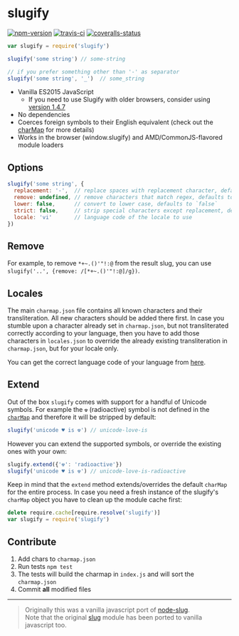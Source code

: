 
# slugify

[![npm-version]][npm] [![travis-ci]][travis] [![coveralls-status]][coveralls]

```js
var slugify = require('slugify')

slugify('some string') // some-string

// if you prefer something other than '-' as separator
slugify('some string', '_')  // some_string
```

- Vanilla ES2015 JavaScript
    - If you need to use Slugify with older browsers, consider using [version 1.4.7](https://github.com/simov/slugify/releases/tag/v1.4.7)
- No dependencies
- Coerces foreign symbols to their English equivalent (check out the [charMap][charmap] for more details)
- Works in the browser (window.slugify) and AMD/CommonJS-flavored module loaders

## Options

```js
slugify('some string', {
  replacement: '-',  // replace spaces with replacement character, defaults to `-`
  remove: undefined, // remove characters that match regex, defaults to `undefined`
  lower: false,      // convert to lower case, defaults to `false`
  strict: false,     // strip special characters except replacement, defaults to `false`
  locale: 'vi'       // language code of the locale to use
})
```

## Remove

For example, to remove `*+~.()'"!:@` from the result slug, you can use `slugify('..', {remove: /[*+~.()'"!:@]/g})`.

## Locales

The main `charmap.json` file contains all known characters and their transliteration. All new characters should be added there first. In case you stumble upon a character already set in `charmap.json`, but not transliterated correctly according to your language, then you have to add those characters in `locales.json` to override the already existing transliteration in `charmap.json`, but for your locale only.

You can get the correct language code of your language from [here](https://en.wikipedia.org/wiki/List_of_ISO_639-1_codes).

## Extend

Out of the box `slugify` comes with support for a handful of Unicode symbols. For example the `☢` (radioactive) symbol is not defined in the [`charMap`][charmap] and therefore it will be stripped by default:

```js
slugify('unicode ♥ is ☢') // unicode-love-is
```

However you can extend the supported symbols, or override the existing ones with your own:

```js
slugify.extend({'☢': 'radioactive'})
slugify('unicode ♥ is ☢') // unicode-love-is-radioactive
```

Keep in mind that the `extend` method extends/overrides the default `charMap` for the entire process. In case you need a fresh instance of the slugify's `charMap` object you have to clean up the module cache first:

```js
delete require.cache[require.resolve('slugify')]
var slugify = require('slugify')
```

## Contribute

1. Add chars to `charmap.json`
2. Run tests `npm test`
3. The tests will build the charmap in `index.js` and will sort the `charmap.json`
4. Commit **all** modified files

---

> Originally this was a vanilla javascript port of [node-slug][node-slug].<br>
> Note that the original [slug][slug] module has been ported to vanilla javascript too.


  [npm-version]: https://img.shields.io/npm/v/slugify.svg?style=flat-square (NPM Package Version)
  [travis-ci]: https://img.shields.io/travis/simov/slugify/master.svg?style=flat-square (Build Status - Travis CI)
  [coveralls-status]: https://img.shields.io/coveralls/simov/slugify.svg?style=flat-square (Test Coverage - Coveralls)

  [npm]: https://www.npmjs.com/package/slugify
  [travis]: https://travis-ci.org/simov/slugify
  [coveralls]: https://coveralls.io/r/simov/slugify?branch=master

  [node-slug]: https://github.com/dodo/node-slug
  [slug]: https://www.npmjs.com/package/slug
  [unicode]: https://www.npmjs.com/package/unicode
  [index]: https://github.com/simov/slugify/blob/master/index.js
  [charmap]: https://github.com/simov/slugify/blob/master/config/charmap.json
